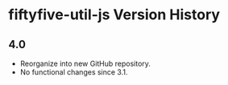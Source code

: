 # fiftyfive-util-js Version History

## 4.0

* Reorganize into new GitHub repository.
* No functional changes since 3.1.
